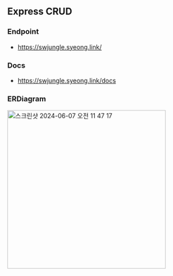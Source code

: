 ## Express CRUD

### Endpoint
- https://swjungle.syeong.link/

### Docs
- https://swjungle.syeong.link/docs

### ERDiagram
<img width="360" alt="스크린샷 2024-06-07 오전 11 47 17" src="https://github.com/sh940701/learn-express/assets/100397903/353db0ba-1a58-4052-b06f-8ce317b9f35c">
